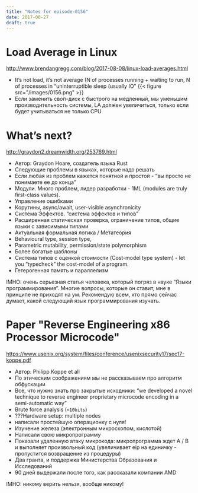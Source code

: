 ```yaml
---
title: "Notes for episode-0156"
date: 2017-08-27
draft: true
---
```


# Load Average in Linux
http://www.brendangregg.com/blog/2017-08-08/linux-load-averages.html

- It’s not load, it’s not average (N of processes running + waiting to run, N of processes in “uninterruptible sleep (usually IO”
{{< figure src="/images/0156.png" >}}
- Если заменить своп-диск с быстрого на медленный, мы уменьшим производительность системы, LA должен увеличиться, только если будет учитываться не только CPU


# What’s next?
http://graydon2.dreamwidth.org/253769.html

- Автор: Graydon Hoare, создатель языка Rust
- Следующие проблемы в языках, которые надо решать
- Если любая из проблем кажется понятной и простой - “вы просто не понимаете ее до конца”
- Модули. Много проблем, лидер разработки - 1ML (modules are truly first-class values).
- Управление ошибками
- Корутины, async/await, user-visible asynchronicity
- Система Эффектов. “система эффектов и типов”
- Расширенная статическая проверка, ограничение типов, общие языки с зависимыми типами
- Актуальная формальная логика / Метатеория
- Behavioural type, session type,
- Parametric mutability, permission/state polymorphism
- Более богатые шаблоны
- Система типов с оценкой стоимости (Cost-model type system) - let you “typecheck” the cost-model of a program.
- Гетерогенная память и параллелизм

IMHO: очень серьезная статья человека, который погряз в науке “Языки программирования”. Многие вопросы, которые он ставит, мне в принципе не приходят на ум.
Рекомендую всем, кто прямо сейчас думает, какой следующий язык программирования изучать.

# Paper "Reverse Engineering x86 Processor Microcode"
https://www.usenix.org/system/files/conference/usenixsecurity17/sec17-koppe.pdf

- Автор: Philipp Koppe et all
- По этическим соображениям мы не рассказываем про алгоритм обфускации
- Все, что нужно знать про закрытые исходники: “we developed a novel technique to reverse engineer proprietary microcode encoding in a semi-automatic way”
- Brute force analysis (`<10bits`)
- ???Hardware setup: multiple nodes
- написали простейшую операционку с нуля!
- Изучение железа (электронным микроскопом, кислотой)
- Написали свою микропрограмму
- Показали удаленную атаку микрокода: микропрограмма ждет A / B и выполняет произвольный код (увеличивает eip на единичку - пропустится возвращение из процедуры)
- Два гранта, и поддержка Министерства Образования и Исследований
- 90 дней выдержали после того, как рассказали компании AMD

IMHO: никому верить нельзя, вообще никому!
